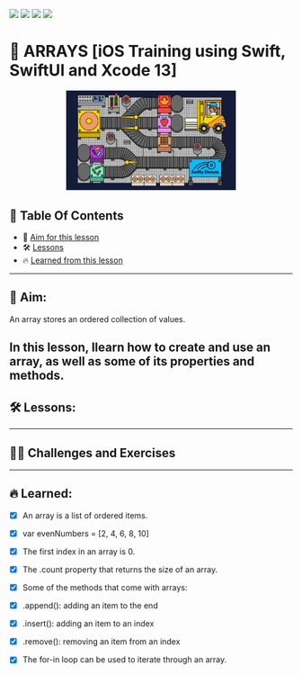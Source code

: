 <a href="https://github.com/Donard20" target="_blank"><img src="https://img.shields.io/badge/View-My%20Profile-informational?style=for-the-badge&logo=github"></a>   <a href="https://github.com/Donard20?tab=repositories" target="_blank"><img src="https://img.shields.io/badge/View-My%20Repositories-yellow?style=for-the-badge&logo=github"></a>   <a href="https://github.com/Donard20/learn-swift-codecademy" target="_blank"><img src="https://img.shields.io/badge/View-This%20Repository-green?style=for-the-badge&logo=github"></a>  <img src="https://img.shields.io/badge/View-LinkedIn-green?style=social&logo=linkedin"></a>

# 📜 ARRAYS [iOS Training using Swift, SwiftUI and Xcode 13]
<p align="center">
<img src="https://github.com/Donard20/learn-swift-codecademy/blob/main/IMG/conditionals.gif" width=60% height=60%>

## 📖 Table Of Contents
* 🚀 [Aim for this lesson](#solutions)
* 🛠️ [Lessons](#lesson)
* 🔥 [Learned from this lesson](#aim)
<!-- * 🛠️ [Problem ](#problem-statement)
* 🚀 [Solutions](#solutions) -->

---
 ## 🚀 Aim:
An array stores an ordered collection of values.

In this lesson, Ilearn how to create and use an array, as well as some of its properties and methods.
---


 ## 🛠️ Lessons:

<!-- - [x] [Languages.swift](https://github.com/Donard20/learn-swift-codecademy/blob/main/3-conditionals/Languages.swift)
- [x] [Numbers.swift](https://github.com/Donard20/learn-swift-codecademy/blob/main/3-conditionals/Numbers.swift)
- [x] [Planets.swift](https://github.com/Donard20/learn-swift-codecademy/blob/main/3-conditionals/Planets.swift)
- [x] [Sailing.swift](https://github.com/Donard20/learn-swift-codecademy/blob/main/3-conditionals/Sailing.swift)
- [x] [StarWarsVillains.swift](https://github.com/Donard20/learn-swift-codecademy/blob/main/3-conditionals/StarWarsVillains.swift)
- [x] [Superheroes.swift](https://github.com/Donard20/learn-swift-codecademy/blob/main/3-conditionals/Superheroes.swift)
- [x] [SwiftJam.swift](https://github.com/Donard20/learn-swift-codecademy/blob/main/3-conditionals/SwiftJam.swift)
- [x] [learnToCode.swift](https://github.com/Donard20/learn-swift-codecademy/blob/main/3-conditionals/learnToCode.swift)
- [x] [wearGlasses.swift](https://github.com/Donard20/learn-swift-codecademy/blob/main/3-conditionals/wearGlasses.swift)
 -->
 
---
 
 ## 👨‍💻 Challenges and Exercises
 
<!--  In this project, I'll be using conditional skills by creating a program that can answer any “Yes” or “No” question with a different fortune each time.
 
  <p align="center">
   <a href="https://github.com/Donard20/learn-swift-codecademy/blob/main/3-conditionals/Magic_8_Ball_Exercise.swift" target="_blank"><img src="https://img.shields.io/badge/Magic 8 Ball-My%20Solution-blue?style=for-the-badge&logo=github"></a>
   
   <p align="center">
     <img src="https://github.com/Codecademy/learn-cpp/blob/master/3-conditionals-and-logic/magic-8-ball/magic8ball.gif" width=40% height=40%>
 -->
 ---
 
## 🔥 Learned:

<!-- Here is a review of the lesson: -->

- [x] An array is a list of ordered items.
- [x] var evenNumbers = [2, 4, 6, 8, 10]
- [x] The first index in an array is 0.
- [x] The .count property that returns the size of an array.
- [x] Some of the methods that come with arrays:
- [x] .append(): adding an item to the end
- [x] .insert(): adding an item to an index
- [x] .remove(): removing an item from an index
- [x] The for-in loop can be used to iterate through an array.

